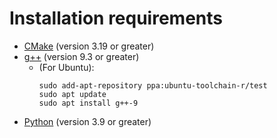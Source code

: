# Installation requirements
- [CMake](https://cmake.org/download/) (version 3.19 or greater)
- [g++](https://gcc.gnu.org/releases.html) (version 9.3 or greater)
    - (For Ubuntu):
      ```
      sudo add-apt-repository ppa:ubuntu-toolchain-r/test 
      sudo apt update
      sudo apt install g++-9
      ```
- [Python](https://www.python.org/downloads/) (version 3.9 or greater)
